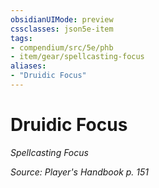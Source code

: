 ```yaml
---
obsidianUIMode: preview
cssclasses: json5e-item
tags:
- compendium/src/5e/phb
- item/gear/spellcasting-focus
aliases: 
- "Druidic Focus"
---
```

# Druidic Focus
*Spellcasting Focus*  


*Source: Player's Handbook p. 151*